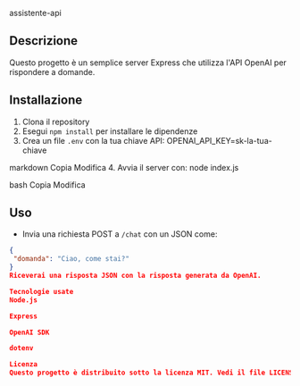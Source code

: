 assistente-api

## Descrizione
Questo progetto è un semplice server Express che utilizza l'API OpenAI per rispondere a domande.

## Installazione
1. Clona il repository
2. Esegui `npm install` per installare le dipendenze
3. Crea un file `.env` con la tua chiave API:
OPENAI_API_KEY=sk-la-tua-chiave

markdown
Copia
Modifica
4. Avvia il server con:
node index.js

bash
Copia
Modifica

## Uso
- Invia una richiesta POST a `/chat` con un JSON come:
```json
{
 "domanda": "Ciao, come stai?"
}
Riceverai una risposta JSON con la risposta generata da OpenAI.

Tecnologie usate
Node.js

Express

OpenAI SDK

dotenv

Licenza
Questo progetto è distribuito sotto la licenza MIT. Vedi il file LICENSE per i dettagli.